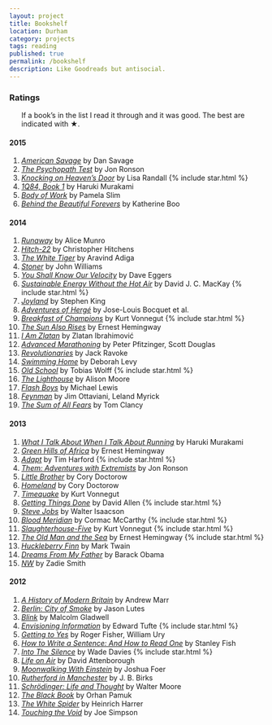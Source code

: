 ```yaml
---
layout: project
title: Bookshelf
location: Durham
category: projects
tags: reading
published: true
permalink: /bookshelf
description: Like Goodreads but antisocial.
---
```


<!-- <section> -->

<!-- <aside class="sidebox">

<h1>Wishlist</h1>

If you would like to contribute to this habit, I&rsquo;m always delighted to 
from my wishlist.

</aside> -->

<!-- </section> -->

<section>

<aside class="sidebox">

<h1>Ratings</h1>

<ul>If a book&rsquo;s in the list I read it through and it was good. The best are indicated with <span class="rating">&#9733;</span>.</ul>

</aside>

<h4>2015</h4>

<ol>
<li><em><a href="http://amzn.to/1BFVpEh">American Savage</a></em> by Dan Savage</li>
<li><em><a href="http://amzn.to/1BuKIX6">The Psychopath Test</a></em> by Jon Ronson</li>
<li><em><a href="http://www.amazon.co.uk/gp/product/0099532085">Knocking on Heaven&rsquo;s Door</a></em> by Lisa Randall {% include star.html %}</li>
<li><em><a href="http://www.amazon.co.uk/1Q84-Books-1-2-3/dp/0099578077">1Q84, Book 1</a></em> by Haruki Murakami</li>
<li><em><a href="http://www.amazon.co.uk/Body-Work-Finding-Thread-Together/dp/1591846196/">Body of Work</a></em> by Pamela Slim</li>
<li><em><a href="http://www.amazon.co.uk/Behind-Beautiful-Forevers-Death-Mumbai/dp/1846274494">Behind the Beautiful Forevers</a></em> by Katherine Boo</li>
</ol>

</section>

<section>

<h4>2014</h4>

<ol>
<li><em><a href="http://amzn.to/13Wp2FR">Runaway</a></em> by Alice Munro</li>
<li><em><a href="http://amzn.to/14s76nX">Hitch-22</a></em> by Christopher Hitchens</li>
<li><em><a href="http://amzn.to/17fI5NL">The White Tiger</a></em> by Aravind Adiga</li>
<li><em><a href="http://amzn.to/1Ki2ilg">Stoner</a></em> by John Williams</li>
<li><em><a href="http://amzn.to/1xO0zxp">You Shall Know Our Velocity</a></em> by Dave Eggers</li>
<li><em><a href="http://amzn.to/1xzHcK3">Sustainable Energy Without the Hot Air</a></em> by David J. C. MacKay {% include star.html %}</li>
<li><em><a href="http://amzn.to/1FgtfWz">Joyland</a></em> by Stephen King</li>
<li><em><a href="http://amzn.to/1BDKuea">Adventures of Hergé</a></em> by Jose-Louis Bocquet et al.</li>
<li><em><a href="http://amzn.to/1ywfPBS">Breakfast of Champions</a></em> by Kurt Vonnegut {% include star.html %}</li>
<li><em><a href="http://amzn.to/1BuNICR">The Sun Also Rises</a></em> by Ernest Hemingway</li>
<li><em><a href="http://amzn.to/1BuNM5q">I Am Zlatan</a></em> by Zlatan Ibrahimović</li>
<li><em><a href="http://amzn.to/1FgtGQv">Advanced Marathoning</a></em> by Peter Pfitzinger, Scott Douglas</li>
<li><em><a href="#">Revolutionaries</a></em> by Jack Ravoke</li>
<li><em><a href="http://amzn.to/13WpF2n">Swimming Home</a></em> by Deborah Levy</li>
<li><em><a href="http://amzn.to/1wRTzf5">Old School</a></em> by Tobias Wolff {% include star.html %}</li>
<li><em><a href="http://amzn.to/1xO5rWn">The Lighthouse</a></em> by Alison Moore</li>
<li><em><a href="http://amzn.to/1Ki2YHg">Flash Boys</a></em> by Michael Lewis</li>
<li><em><a href="http://amzn.to/1xO1lui">Feynman</a></em> by Jim Ottaviani, Leland Myrick</li>
<li><em><a href="http://amzn.to/1HFNZo8">The Sum of All Fears</a></em> by Tom Clancy</li>
</ol>

</section>

<section>

<h4>2013</h4>

<ol>
<li><em><a href="/">What I Talk About When I Talk About Running</a></em> by Haruki Murakami</li>
<li><em><a href="/">Green Hills of Africa</a></em> by Ernest Hemingway</li>
<li><em><a href="/">Adapt</a></em> by Tim Harford {% include star.html %}</li>
<li><em><a href="/">Them: Adventures with Extremists</a></em> by Jon Ronson</li>
<li><em><a href="/">Little Brother</a></em> by Cory Doctorow</li>
<li><em><a href="/">Homeland</a></em> by Cory Doctorow</li>
<li><em><a href="/">Timequake</a></em> by Kurt Vonnegut</li>
<li><em><a href="/">Getting Things Done</a></em> by David Allen {% include star.html %}</li>
<li><em><a href="/">Steve Jobs</a></em> by Walter Isaacson</li>
<li><em><a href="/">Blood Meridian</a></em> by Cormac McCarthy {% include star.html %}</li>
<li><em><a href="/">Slaughterhouse-Five</a></em> by Kurt Vonnegut {% include star.html %}</li>
<li><em><a href="/">The Old Man and the Sea</a></em> by Ernest Hemingway {% include star.html %}</li>
<li><em><a href="/">Huckleberry Finn</a></em> by Mark Twain</li>
<li><em><a href="/">Dreams From My Father</a></em> by Barack Obama</li>
<li><em><a href="/">NW</a></em> by Zadie Smith</li>
</ol>

</section>

<section>

<h4>2012</h4>

<ol>
<li><em><a href="/">A History of Modern Britain</a></em> by Andrew Marr</li>
<li><em><a href="/">Berlin: City of Smoke</a></em> by Jason Lutes</li>
<li><em><a href="/">Blink</a></em> by Malcolm Gladwell</li>
<li><em><a href="/">Envisioning Information</a></em> by Edward Tufte {% include star.html %}</li>
<li><em><a href="/">Getting to Yes</a></em> by Roger Fisher, William Ury</li>
<li><em><a href="/">How to Write a Sentence: And How to Read One</a></em> by Stanley Fish</li>
<li><em><a href="/">Into The Silence</a></em> by Wade Davies {% include star.html %}</li>
<li><em><a href="/">Life on Air</a></em> by David Attenborough</li>
<li><em><a href="/">Moonwalking With Einstein</a></em> by Joshua Foer</li>
<li><em><a href="/">Rutherford in Manchester</a></em> by J. B. Birks</li>
<li><em><a href="/">Schrödinger: Life and Thought</a></em> by Walter Moore</li>
<li><em><a href="/">The Black Book</a></em> by Orhan Pamuk</li>
<li><em><a href="/">The White Spider</a></em> by Heinrich Harrer</li>
<li><em><a href="/">Touching the Void</a></em> by Joe Simpson</li>
</ol>

</section>

<!-- <section>

<h4>Earlier</h4>

</section> -->